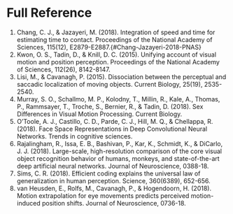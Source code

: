 # Full Reference

1. Chang, C. J., & Jazayeri, M. (2018). Integration of speed and time for estimating time to contact. Proceedings of the National Academy of Sciences, 115(12), E2879-E2887.{#Chang-Jazayeri-2018-PNAS}
1. Kwon, O. S., Tadin, D., & Knill, D. C. (2015). Unifying account of visual motion and position perception. Proceedings of the National Academy of Sciences, 112(26), 8142-8147.
1. Lisi, M., & Cavanagh, P. (2015). Dissociation between the perceptual and saccadic localization of moving objects. Current Biology, 25(19), 2535-2540.
1. Murray, S. O., Schallmo, M. P., Kolodny, T., Millin, R., Kale, A., Thomas, P., Rammsayer, T., Troche, S., Bernier, R., & Tadin, D. (2018). Sex Differences in Visual Motion  Processing. Current Biology.
1. O’Toole, A. J., Castillo, C. D., Parde, C. J., Hill, M. Q., & Chellappa, R. (2018). Face Space Representations in Deep Convolutional Neural Networks. Trends in cognitive sciences.
1. Rajalingham, R., Issa, E. B., Bashivan, P., Kar, K., Schmidt, K., & DiCarlo, J. J. (2018). Large-scale, high-resolution comparison of the core visual object recognition behavior of humans, monkeys, and state-of-the-art deep artificial neural networks. Journal of Neuroscience, 0388-18.
1. Sims, C. R. (2018). Efficient coding explains the universal law of generalization in human perception. Science, 360(6389), 652-656.
1. van Heusden, E., Rolfs, M., Cavanagh, P., & Hogendoorn, H. (2018). Motion extrapolation for eye movements predicts perceived motion-induced position shifts. Journal of Neuroscience, 0736-18.

